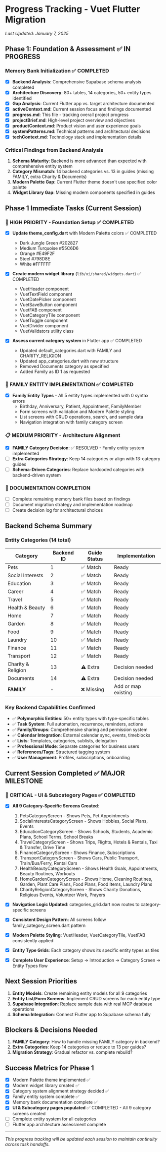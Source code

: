 # Progress Tracking - Vuet Flutter Migration
*Last Updated: January 7, 2025*

## Phase 1: Foundation & Assessment ✅ IN PROGRESS

### Memory Bank Initialization ✅ COMPLETED
- [x] **Backend Analysis**: Comprehensive Supabase schema analysis completed
- [x] **Architecture Discovery**: 80+ tables, 14 categories, 50+ entity types identified
- [x] **Gap Analysis**: Current Flutter app vs. target architecture documented
- [x] **activeContext.md**: Current session focus and findings documented
- [x] **progress.md**: This file - tracking overall project progress
- [x] **projectBrief.md**: High-level project overview and objectives
- [x] **productContext.md**: Product vision and user experience goals
- [x] **systemPatterns.md**: Technical patterns and architectural decisions
- [x] **techContext.md**: Technology stack and implementation details

### Critical Findings from Backend Analysis
1. **Schema Maturity**: Backend is more advanced than expected with comprehensive entity system
2. **Category Mismatch**: 14 backend categories vs. 13 in guides (missing FAMILY, extra Charity & Documents)
3. **Modern Palette Gap**: Current Flutter theme doesn't use specified color palette
4. **Widget Library Gap**: Missing modern components specified in guides

## Phase 1 Immediate Tasks (Current Session)

### 🎯 HIGH PRIORITY - Foundation Setup ✅ COMPLETED
- [x] **Update theme_config.dart** with Modern Palette colors ✅ COMPLETED
  - Dark Jungle Green #202827
  - Medium Turquoise #55C6D6  
  - Orange #E49F2F
  - Steel #798D8E
  - White #FFFFFF

- [x] **Create modern widget library** (`lib/ui/shared/widgets.dart`) ✅ COMPLETED
  - VuetHeader component
  - VuetTextField component
  - VuetDatePicker component
  - VuetSaveButton component
  - VuetFAB component
  - VuetCategoryTile component
  - VuetToggle component
  - VuetDivider component
  - VuetValidators utility class

- [x] **Assess current category system** in Flutter app ✅ COMPLETED
  - Updated default_categories.dart with FAMILY and CHARITY_RELIGION
  - Updated app_categories.dart with new structure
  - Removed Documents category as specified
  - Added Family as ID 1 as requested

### 🎯 FAMILY ENTITY IMPLEMENTATION ✅ COMPLETED
- [x] **Family Entity Types** - All 5 entity types implemented with 0 syntax errors
  - Birthday, Anniversary, Patient, Appointment, FamilyMember
  - Form screens with validation and Modern Palette styling
  - List screens with CRUD operations, search, and sample data
  - Navigation integration with family category screen

### 📋 MEDIUM PRIORITY - Architecture Alignment
- [x] **FAMILY Category Decision**: ✅ RESOLVED - Family entity system implemented
- [ ] **Extra Categories Strategy**: Keep 14 categories or align with 13-category guides
- [ ] **Schema-Driven Categories**: Replace hardcoded categories with backend-driven system

### 📝 DOCUMENTATION COMPLETION
- [ ] Complete remaining memory bank files based on findings
- [ ] Document migration strategy and implementation roadmap
- [ ] Create decision log for architectural choices

## Backend Schema Summary

### Entity Categories (14 total)
| Category | Backend ID | Guide Status | Implementation |
|----------|------------|--------------|----------------|
| Pets | 1 | ✅ Match | Ready |
| Social Interests | 2 | ✅ Match | Ready |
| Education | 3 | ✅ Match | Ready |
| Career | 4 | ✅ Match | Ready |
| Travel | 5 | ✅ Match | Ready |
| Health & Beauty | 6 | ✅ Match | Ready |
| Home | 7 | ✅ Match | Ready |
| Garden | 8 | ✅ Match | Ready |
| Food | 9 | ✅ Match | Ready |
| Laundry | 10 | ✅ Match | Ready |
| Finance | 11 | ✅ Match | Ready |
| Transport | 12 | ✅ Match | Ready |
| Charity & Religion | 13 | ⚠️ Extra | Decision needed |
| Documents | 14 | ⚠️ Extra | Decision needed |
| **FAMILY** | - | ❌ Missing | Add or map existing |

### Key Backend Capabilities Confirmed
- ✅ **Polymorphic Entities**: 50+ entity types with type-specific tables
- ✅ **Task System**: Full automation, recurrence, reminders, actions
- ✅ **Family/Groups**: Comprehensive sharing and permission system
- ✅ **Calendar Integration**: External calendar sync, events, timeblocks
- ✅ **Lists**: Templates, categories, sublists, delegation
- ✅ **Professional Mode**: Separate categories for business users
- ✅ **References/Tags**: Structured tagging system
- ✅ **User Management**: Profiles, subscriptions, onboarding

## Current Session Completed ✅ MAJOR MILESTONE
### 🎯 CRITICAL - UI & Subcategory Pages ✅ COMPLETED
- [x] **All 9 Category-Specific Screens Created**:
  1. PetsCategoryScreen - Shows Pets, Pet Appointments
  2. SocialInterestsCategoryScreen - Shows Hobbies, Social Plans, Events
  3. EducationCategoryScreen - Shows Schools, Students, Academic Plans, School Terms, School Breaks
  4. TravelCategoryScreen - Shows Trips, Flights, Hotels & Rentals, Taxi & Transfer, Drive Time
  5. FinanceCategoryScreen - Shows Finance, Subscriptions
  6. TransportCategoryScreen - Shows Cars, Public Transport, Train/Bus/Ferry, Rental Cars
  7. HealthBeautyCategoryScreen - Shows Health Goals, Appointments, Beauty Routines, Workouts
  8. HomeGardenCategoryScreen - Shows Home, Cleaning Routines, Garden, Plant Care Plans, Food Plans, Food Items, Laundry Plans
  9. CharityReligionCategoryScreen - Shows Charity Donations, Religious Events, Volunteer Work, Prayers

- [x] **Navigation Logic Updated**: categories_grid.dart now routes to category-specific screens
- [x] **Consistent Design Pattern**: All screens follow family_category_screen.dart pattern
- [x] **Modern Palette Styling**: VuetHeader, VuetCategoryTile, VuetFAB consistently applied
- [x] **Entity Type Grids**: Each category shows its specific entity types as tiles
- [x] **Complete User Experience**: Setup → Introduction → Category Screen → Entity Types flow

## Next Session Priorities
1. **Entity Models**: Create remaining entity models for all 9 categories
2. **Entity List/Form Screens**: Implement CRUD screens for each entity type
3. **Supabase Integration**: Replace sample data with real MCP database operations
4. **Schema Integration**: Connect Flutter app to Supabase schema fully

## Blockers & Decisions Needed
1. **FAMILY Category**: How to handle missing FAMILY category in backend?
2. **Extra Categories**: Keep 14 categories or reduce to 13 per guides?
3. **Migration Strategy**: Gradual refactor vs. complete rebuild?

## Success Metrics for Phase 1
- [x] Modern Palette theme implemented ✅
- [x] Modern widget library created ✅
- [x] Category system alignment strategy decided ✅
- [x] Family entity system complete ✅
- [x] Memory bank documentation complete ✅
- [x] **UI & Subcategory pages populated** ✅ COMPLETED - All 9 category screens created
- [ ] Complete entity system for all categories
- [ ] Flutter app architecture assessment complete

---

*This progress tracking will be updated each session to maintain continuity across task handoffs.*
